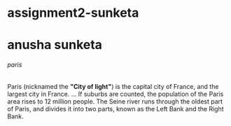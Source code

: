 # assignment2-sunketa
# anusha sunketa
###### paris

Paris (nicknamed the **"City of light"**) is the capital city of France, and the largest city in France. ... If suburbs are counted, the population of the Paris area rises to 12 million people. The Seine river runs through the oldest part of Paris, and divides it into two parts, known as the Left Bank and the Right Bank.
